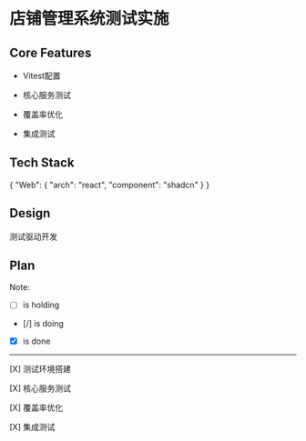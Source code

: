 # 店铺管理系统测试实施

## Core Features

- Vitest配置

- 核心服务测试

- 覆盖率优化

- 集成测试

## Tech Stack

{
  "Web": {
    "arch": "react",
    "component": "shadcn"
  }
}

## Design

测试驱动开发

## Plan

Note: 

- [ ] is holding
- [/] is doing
- [X] is done

---

[X] 测试环境搭建

[X] 核心服务测试

[X] 覆盖率优化

[X] 集成测试
